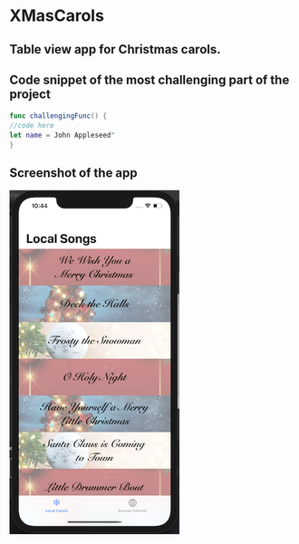 # XMasCarols

## Table view app for Christmas carols.

## Code snippet of the most challenging part of the project

``` swift
func challengingFunc() {
//code here
let name = John Appleseed"
}
```

## Screenshot of the app

![homescreen](Assets/homescreen1.png) 


